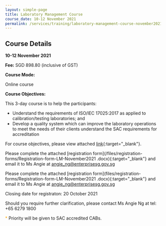 ```yaml
---
layout: simple-page
title: Laboratory Management Course
course_date: 10-12 November 2021
permalink: /services/training/laboratory-management-course-november2021
---
```


## Course Details
**10-12 November 2021**

**Fee:** SGD 898.80 (inclusive of GST)
 
**Course Mode:**  

Online course

**Course Objectives:**
 
This 3-day course is to help the participants:
* Understand the requirements of ISO/IEC 17025:2017 as applied to calibration/testing laboratories; and  
* Develop a quality system which can improve the laboratory operations to meet the needs of their clients understand the SAC requirements for accreditation
 
For course objectives, please view attached [link](/files/training/Course-Objectives-LM.pdf){:target="_blank"}.


Please complete the attached [registration form](/files/registration-forms/Registration-form-LM-November2021 .docx){:target="_blank"}
and email it to Ms Angie at <angie_ng@enterprisesg.gov.sg>


Please complete the attached [registration form](files/registration-forms/Registration-form-LM-November2021 .docx){:target="_blank"}
and email it to Ms Angie at <angie_ng@enterprisesg.gov.sg>

Closing date for registraton:  20 October 2021
  
Should you require further clarification, please contact Ms Angie Ng at tel: +65 6279 1800

<span style="color:orange">*</span> Priority will be given to SAC accredited CABs.


